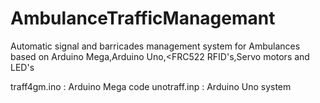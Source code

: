 # AmbulanceTrafficManagemant
Automatic signal and barricades management system for Ambulances based on Arduino Mega,Arduino Uno,&lt;FRC522 RFID's,Servo motors and LED's

traff4gm.ino : Arduino Mega code 
unotraff.inp : Arduino Uno system
